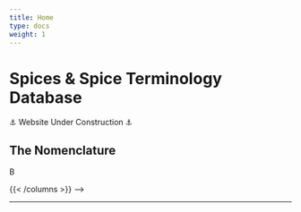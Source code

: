 ```yaml
---
title: Home
type: docs
weight: 1
---
```


# Spices & Spice Terminology Database

⚓ Website Under Construction ⚓
<!-- 
{{< columns >}}
## The Spices

A

<--->

## The Nomenclature

B

{{< /columns >}} -->

***